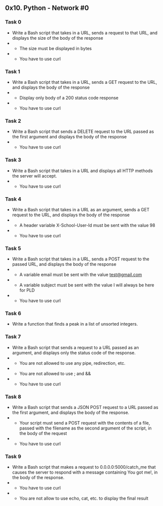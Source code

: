 ## 0x10. Python - Network #0

### Task 0
- Write a Bash script that takes in a URL, sends a request to that URL, and displays the size of the body of the response
- - The size must be displayed in bytes
- - You have to use curl
### Task 1
- Write a Bash script that takes in a URL, sends a GET request to the URL, and displays the body of the response
- - Display only body of a 200 status code response
- - You have to use curl
### Task 2
- Write a Bash script that sends a DELETE request to the URL passed as the first argument and displays the body of the response
- - You have to use curl
### Task 3
- Write a Bash script that takes in a URL and displays all HTTP methods the server will accept.
- - You have to use curl
### Task 4
- Write a Bash script that takes in a URL as an argument, sends a GET request to the URL, and displays the body of the response
- - A header variable X-School-User-Id must be sent with the value 98
- - You have to use curl
### Task 5
- Write a Bash script that takes in a URL, sends a POST request to the passed URL, and displays the body of the response
- - A variable email must be sent with the value test@gmail.com
- - A variable subject must be sent with the value I will always be here for PLD
- - You have to use curl
### Task 6
- Write a function that finds a peak in a list of unsorted integers.
### Task 7
- Write a Bash script that sends a request to a URL passed as an argument, and displays only the status code of the response.
- - You are not allowed to use any pipe, redirection, etc.
- - You are not allowed to use ; and &&
- - You have to use curl
### Task 8
- Write a Bash script that sends a JSON POST request to a URL passed as the first argument, and displays the body of the response.
- - Your script must send a POST request with the contents of a file, passed with the filename as the second argument of the script, in the body of the request
- - You have to use curl
### Task 9
- Write a Bash script that makes a request to 0.0.0.0:5000/catch_me that causes the server to respond with a message containing You got me!, in the body of the response.
- - You have to use curl
- - You are not allow to use echo, cat, etc. to display the final result

